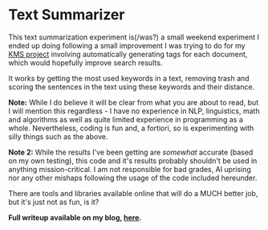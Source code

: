 # Text Summarizer
This text summarization experiment is(/was?) a small weekend experiment I ended up doing following a small improvement I was trying to do for my [KMS project](/making-my-own-kms) involving automatically generating tags for each document, which would hopefully improve search results.

It works by getting the most used keywords in a text, removing trash and scoring the sentences in the text using these keywords and their distance.

**Note:** While I do believe it will be clear from what you are about to read, but I will mention this regardless - I have no experience in NLP, linguistics, math and algorithms as well as quite limited experience in programming as a whole. Nevertheless, coding is fun and, a fortiori, so is experimenting with silly things such as the above.

**Note 2:** While the results I've been getting are *somewhat* accurate (based on my own testing), this code and it's results probably shouldn't be used in anything mission-critical. I am not responsible for bad grades, AI uprising nor any other mishaps following the usage of the code included hereunder.

There are tools and libraries available online that will do a MUCH better job, but it's just not as fun, is it?

**Full writeup available on my blog, [here](https://0xff.nu/text-summarization).**